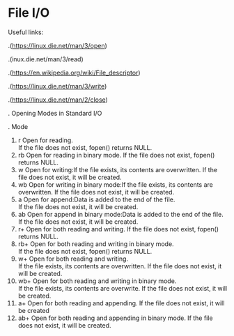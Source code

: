 # File I/O

Useful links:

.(https://linux.die.net/man/3/open)

.(inux.die.net/man/3/read)

.(https://en.wikipedia.org/wiki/File_descriptor)

.(https://linux.die.net/man/3/write)

.(https://linux.die.net/man/2/close)

. Opening Modes in Standard I/O

. Mode	

1. r	Open for reading.	
                                   If the file does not exist, fopen() returns NULL.
2. rb	Open for reading in binary mode.
                                   If the file does not exist, fopen() returns NULL.
3. w	Open for writing:If the file exists, its contents are overwritten.
                                   If the file does not exist, it will be created.
4. wb	Open for writing in binary mode:If the file exists, its contents are overwritten.
                                   If the file does not exist, it will be created.          
5. a	Open for append:Data is added to the end of the file.	
                                   If the file does not exist, it will be created.
6. ab	Open for append in binary mode:Data is added to the end of the file.
                                   If the file does not exist, it will be created.
7. r+	Open for both reading and writing.
                                   If the file does not exist, fopen() returns NULL.
8. rb+	Open for both reading and writing in binary mode.	
                                   If the file does not exist, fopen() returns NULL.
9. w+	Open for both reading and writing.	
                                   If the file exists, its contents are overwritten.
                                   If the file does not exist, it will be created.
10. wb+	Open for both reading and writing in binary mode.	
                                   If the file exists, its contents are overwrite.
                                   If the file does not exist, it will be created.
11. a+	Open for both reading and appending.
                                   If the file does not exist, it will be created
12. ab+	Open for both reading and appending in binary mode.
                                    If the file does not exist, it will be created.


